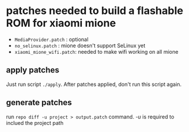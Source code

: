 # patches needed to build a flashable ROM for xiaomi mione

* `MediaProvider.patch`    : optional
* `no_selinux.patch`       : mione doesn't support SeLinux yet
* `xiaomi_mione_wifi.patch`: needed to make wifi working on all mione

apply patches
-------------

Just run script `./apply`.
After patches applied, don't run this script again.


generate patches
----------------

run `repo diff -u project > output.patch` command.
_-u_ is required to inclued the project path
